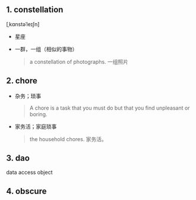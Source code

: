 
## 1. constellation

[ˌkɑnstəˈleɪʃn]

- 星座


- 一群，一组（相似的事物）

	> a constellation of photographs.
	> 一组照片

## 2. chore

- 杂务；琐事
	> A chore is a task that you must do but that you find unpleasant or boring.

- 家务活；家庭琐事
	> the household chores. 家务活。

## 3. dao

data access object

## 4. obscure

